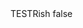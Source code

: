 <?xml version="1.0" encoding="UTF-8"?>
<CustomMetadata xmlns="http://soap.sforce.com/2006/04/metadata">
    <label>TESTRish</label>
    <protected>false</protected>
</CustomMetadata>
